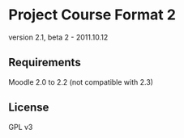 Project Course Format 2
=======================

version 2.1, beta 2 - 2011.10.12


Requirements
------------

Moodle 2.0 to 2.2 (not compatible with 2.3)


License
-------

GPL v3
